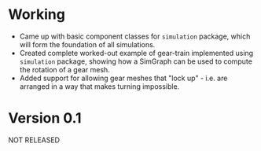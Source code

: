 # Working
- Came up with basic component classes for `simulation` package, which will form the foundation of all simulations.
- Created complete worked-out example of gear-train implemented using `simulation` package, showing how a SimGraph can be used to compute the rotation of a gear mesh. 
- Added support for allowing gear meshes that "lock up" - i.e. are arranged in a way that makes turning impossible.

# Version 0.1
NOT RELEASED
